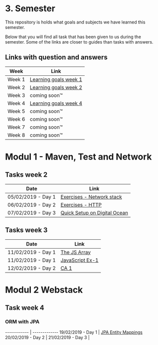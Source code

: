 # 3. Semester

This repository is holds what goals and subjects we have learned this semester.

Below that you will find all task that has been given to us during the semester. Some of the links are closer to guides than tasks with answers.

## Links with question and answers

Week | Link
------------ | -------------
Week 1 | [Learning goals week 1](https://docs.google.com/document/d/1etT92-0bXD3uoesTnwRVypJMhBDCgJrX_K-9hf4_ebY/edit#)
Week 2 | [Learning goals week 2](https://docs.google.com/document/d/1L5ckn0d99AVFmbYcA9ZwujZXHER7-56Sr1pDSqKbaf4/edit?usp=sharing)
Week 3 | coming soon™
Week 4 | [Learning goals week 4](https://docs.google.com/document/d/1SBXzlZFECnCUn2n4DfPA0OI4csK_3-rLQfjjAZl4ExA/edit?usp=sharing)
Week 5 | coming soon™
Week 6 | coming soon™
Week 7 | coming soon™
Week 8 | coming soon™

# Modul 1 - Maven, Test and Network

## Tasks week 2

Date|Link
------------ | ------------- 
05/02/2019 - Day 1 | [Exercises - Network stack](https://docs.google.com/document/d/1_JV7ePLSpxGAd9KqauESTYbdR13LuafNKiFN0RX0v8w/edit?usp=sharing)
06/02/2019 - Day 2 | [Exercises - HTTP](https://docs.google.com/document/d/1SwxIZBLPdN6pKXjm8CmRxFbxxzjaeRbbcIedUwlzk_I/edit?usp=sharing)
07/02/2019 - Day 3 | [Quick Setup on Digital Ocean](https://docs.google.com/document/d/1Wr3QyglcoWSRObnTBe-EvRg1eqVZaVP9JcTLyOHCqqw/edit?usp=sharing)

## Tasks week 3

Date|Link
------------ | ------------- 
11/02/2019 - Day 1 | [The JS Array](https://docs.google.com/document/d/14yDqpX_GEHvCkXMBM7KOD8mjEM2eLSj8WJqsfdhxSso/edit#)
11/02/2019 - Day 1 | [JavaScript Ex-1](https://docs.google.com/document/d/1cd4-VI5rSGv5NL6YHk_JGjPJckOdnYeBqFL1J4Y9EtE/edit#)
12/02/2019 - Day 2 | [CA 1](https://docs.google.com/document/d/13TM3p2zq4u3cieJtIYQTnQaN7gYspyk9EIYxX0D_JgA/edit)

# Modul 2 Webstack

## Task week 4

### ORM with JPA

------------ | -------------
19/02/2019 - Day 1 | [JPA Entity Mappings]()
20/02/2019 - Day 2 | []()
21/02/2019 - Day 3 | []()

